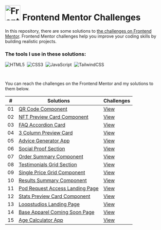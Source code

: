 # <img src="https://user-images.githubusercontent.com/13468728/222973742-9133bdb5-61f0-4f53-8b08-bb3c349e2056.png" title="Frontend Mentor" alt="Frontend Mentor" width="50" height="50"/> Frontend Mentor Challenges

In this repository, there are some solutions to [the challenges on Frontend Mentor](https://www.frontendmentor.io/challenges). Frontend Mentor challenges help you improve your coding skills by building realistic projects.

### The tools I use in these solutions:

![HTML5](https://img.shields.io/badge/-HTML5-E34F26?style=for-the-badge&logo=html5&logoColor=white)&nbsp;
![CSS3](https://img.shields.io/badge/-CSS3-1572B6?style=for-the-badge&logo=css3)&nbsp;
![JavaScript](https://img.shields.io/badge/Javascript-F7DF1E.svg?style=for-the-badge&logo=javascript&logoColor=black)&nbsp;
![TailwindCSS](https://img.shields.io/badge/-Tailwind_CSS-38B2AC?style=for-the-badge&logo=tailwind-css&logoColor=white)&nbsp;

<!--
![React](https://img.shields.io/badge/-React-%23404d59?style=for-the-badge&logo=react)&nbsp;
![Sass](https://img.shields.io/badge/-Sass-CC6699?style=for-the-badge&logo=sass&logoColor=white)&nbsp;
-->

<br>
<p>You can reach the challenges on the Frontend Mentor and my solutions to them below.</p>

|  #  | Solutions                                                                                                               | Challenges                                                                                                                 |
| :-: | ----------------------------------------------------------------------------------------------------------------------- | -------------------------------------------------------------------------------------------------------------------------- |
| 01  | [QR Code Component](https://github.com/ecemgo/frontend-mentor-challenges/tree/main/qr-code-component)                   | [View](https://www.frontendmentor.io/solutions/responsive-qr-code-box-using-vanilla-css-and-flexbox-ByUgq_WyGU)            |
| 02  | [NFT Preview Card Component](https://github.com/ecemgo/frontend-mentor-challenges/tree/main/nft-preview-card)           | [View](https://www.frontendmentor.io/solutions/responsive-nft-preview-card-by-using-tailwind-css-k0tys-rxYQ)               |
| 03  | [FAQ Accordion Card](https://github.com/ecemgo/frontend-mentor-challenges/tree/main/faq-accordion-card)                 | [View](https://www.frontendmentor.io/solutions/responsive-faq-accordion-card-by-using-tailwind-css-and-flexbox-5cwGSkmxwg) |
| 04  | [3 Column Preview Card](https://github.com/ecemgo/frontend-mentor-challenges/tree/main/3-column-preview-card)           | [View](https://www.frontendmentor.io/solutions/responsive-preview-card-by-using-tailwind-css-IE8f1ynnis)                   |
| 05  | [Advice Generator App](https://github.com/ecemgo/frontend-mentor-challenges/tree/main/advice-generator-app)             | [View](https://www.frontendmentor.io/solutions/responsive-advice-generator-app-by-using-pure-css-and-fetch-api-f0UoiGtDbA) |
| 06  | [Social Proof Section](https://github.com/ecemgo/frontend-mentor-challenges/tree/main/social-proof-section)             | [View](https://www.frontendmentor.io/solutions/responsive-social-proof-section-using-css-grid-SrMTOkGviU)                  |
| 07  | [Order Summary Component](https://github.com/ecemgo/frontend-mentor-challenges/tree/main/order-summary-component)       | [View](https://www.frontendmentor.io/solutions/responsive-order-summary-card-using-tailwind-css-and-flexbox-votSLjfkeI)    |
| 08  | [Testimonials Grid Section](https://github.com/ecemgo/frontend-mentor-challenges/tree/main/testimonials-grid-section)   | [View](https://www.frontendmentor.io/solutions/responsive-testimonials-grid-using-css-grid-AmwJCTnhRH)                     |
| 09  | [Single Price Grid Component](https://github.com/ecemgo/frontend-mentor-challenges/tree/main/single-price-grid-component) | [View](https://www.frontendmentor.io/solutions/responsive-single-price-grid-component-using-css-grid-7hHESRKctM)                     |
| 10  | [Results Summary Component](https://github.com/ecemgo/frontend-mentor-challenges/tree/main/results-summary-component) | [View](https://www.frontendmentor.io/solutions/results-summary-component-using-css-grid-and-scrollreveal-js-vPgJ4u_JYF)             |
| 11  | [Pod Request Access Landing Page](https://github.com/ecemgo/frontend-mentor-challenges/tree/main/pod-request-access-landing-page) | [View](https://www.frontendmentor.io/solutions/responsive-pod-request-access-landing-page-using-email-validation-RhFiLQO8pg)          |
| 12  | [Stats Preview Card Component](https://github.com/ecemgo/frontend-mentor-challenges/tree/main/stats-preview-card-component) | [View](https://www.frontendmentor.io/solutions/responsive-stats-preview-card-using-flexbox-and-css-grid-P2LdmThYRZ)          |
| 13  | [Loopstudios Landing Page](https://github.com/ecemgo/frontend-mentor-challenges/tree/main/loopstudios-landing-page) | [View](https://www.frontendmentor.io/solutions/responsive-landing-page-only-html-css-javascript-HcNHtIiZmp)          |
| 14  | [Base Apparel Coming Soon Page](https://github.com/ecemgo/frontend-mentor-challenges/tree/main/base-apparel-coming-soon) | [View](https://www.frontendmentor.io/solutions/responsive-page-with-email-validation-and-typing-animation-CtAjvyA_hj)          |
| 15  | [Age Calculator App](https://github.com/ecemgo/frontend-mentor-challenges/tree/main/age-calculator-app) | [View](https://www.frontendmentor.io/solutions/responsive-and-animated-age-calculator-app-fBlrUKfVzD)          |
